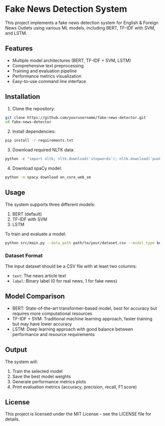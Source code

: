 # Fake News Detection System

This project implements a fake news detection system for English & Foreign News Outlets using various ML models, including BERT, TF-IDF with SVM, and LSTM.

## Features

- Multiple model architectures (BERT, TF-IDF + SVM, LSTM)
- Comprehensive text preprocessing
- Training and evaluation pipeline
- Performance metrics visualization
- Easy-to-use command line interface

## Installation

1. Clone the repository:
```bash
git clone https://github.com/yourusername/fake-news-detector.git
cd fake-news-detector
```

2. Install dependencies:
```bash
pip install -r requirements.txt
```

3. Download required NLTK data:
```python
python -c "import nltk; nltk.download('stopwords'); nltk.download('punkt')"
```

4. Download spaCy model:
```bash
python -m spacy download en_core_web_sm
```

## Usage

The system supports three different models:

1. BERT (default)
2. TF-IDF with SVM
3. LSTM

To train and evaluate a model:

```bash
python src/main.py --data_path path/to/your/dataset.csv --model_type bert --epochs 5 --batch_size 16
```

### Dataset Format

The input dataset should be a CSV file with at least two columns:
- `text`: The news article text
- `label`: Binary label (0 for real news, 1 for fake news)

## Model Comparison

- BERT: State-of-the-art transformer-based model, best for accuracy but requires more computational resources
- TF-IDF + SVM: Traditional machine learning approach, faster training but may have lower accuracy
- LSTM: Deep learning approach with good balance between performance and resource requirements

## Output

The system will:
1. Train the selected model
2. Save the best model weights
3. Generate performance metrics plots
4. Print evaluation metrics (accuracy, precision, recall, F1 score)

## License

This project is licensed under the MIT License - see the LICENSE file for details. 
